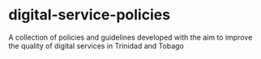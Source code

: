 # digital-service-policies
A collection of policies and guidelines developed with the aim to improve the quality of digital services in Trinidad and Tobago
